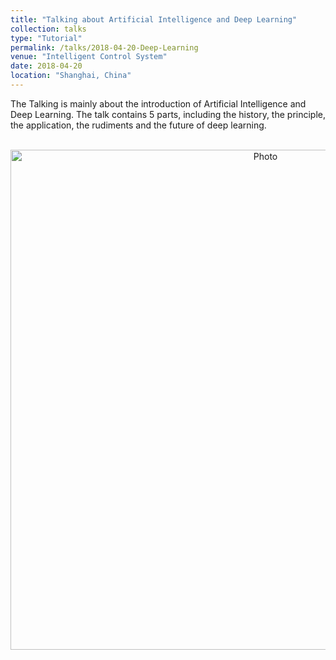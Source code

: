 ```yaml
---
title: "Talking about Artificial Intelligence and Deep Learning"
collection: talks
type: "Tutorial"
permalink: /talks/2018-04-20-Deep-Learning
venue: "Intelligent Control System"
date: 2018-04-20
location: "Shanghai, China"
---
```

The Talking is mainly about the introduction of Artificial Intelligence and Deep Learning. The talk contains 5 parts, including the history, the principle, the application, the rudiments and the future of deep learning.

<p align="center">
  <img src="https://qianyeqiang.github.io/images/Intelligent Control System.jpg?raw=true" alt="Photo" style="width: 800px;"/> 
</p>


